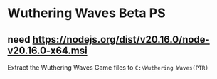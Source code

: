 # Wuthering Waves Beta PS 
need
https://nodejs.org/dist/v20.16.0/node-v20.16.0-x64.msi
-----------------------------------------------------

Extract the Wuthering Waves Game files to ```C:\Wuthering Waves(PTR)```
